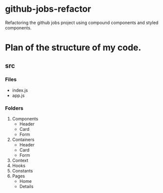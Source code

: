 # github-jobs-refactor
Refactoring the github jobs project using compound components and styled components.

# Plan of the structure of my code.

## src

### Files

- index.js
- app.js

### Folders

1.  Components
    -  Header
    -  Card
    -  Form
1.  Containers
    - Header
    - Card
    - Form
1.  Context
1.  Hooks
1.  Constants
1.  Pages
    -  Home
    -  Details